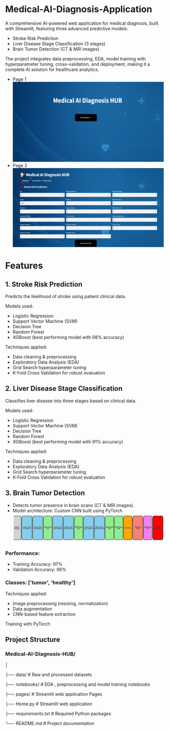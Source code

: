 # Medical-AI-Diagnosis-Application
A comprehensive AI-powered web application for medical diagnosis, built with Streamlit, featuring three advanced predictive models:
  - Stroke Risk Prediction
  - Liver Disease Stage Classification (3 stages)
  - Brain Tumor Detection (CT & MRI images)
    
The project integrates data preprocessing, EDA, model training with hyperparameter tuning, cross-validation, and deployment, making it a complete AI solution for healthcare analytics.
- Page 1
![Brain Tumor Sample](images/p1.png)
- Page 2
![Brain Tumor Sample](images/p2.png)

# Features
## 1. Stroke Risk Prediction

Predicts the likelihood of stroke using patient clinical data.

Models used:
- Logistic Regression
- Support Vector Machine (SVM)
- Decision Tree
- Random Forest
- XGBoost (best performing model with 98% accuracy)

Techniques applied:
- Data cleaning & preprocessing
- Exploratory Data Analysis (EDA)
- Grid Search hyperparameter tuning
- K-Fold Cross Validation for robust evaluation

## 2. Liver Disease Stage Classification
Classifies liver disease into three stages based on clinical data.

Models used:
- Logistic Regression
- Support Vector Machine (SVM)
- Decision Tree
- Random Forest
- XGBoost (best performing model with 91% accuracy)

Techniques applied:
- Data cleaning & preprocessing
- Exploratory Data Analysis (EDA)
- Grid Search hyperparameter tuning
- K-Fold Cross Validation for robust evaluation
  
## 3. Brain Tumor Detection

- Detects tumor presence in brain scans (CT & MRI images).
- Model architecture: Custom CNN built using PyTorch
![Brain Tumor Sample](images/Picture1.png)

### Performance:
- Training Accuracy: 97%
- Validation Accuracy: 96%
### Classes: ['tumor', 'healthy']

Techniques applied:

- Image preprocessing (resizing, normalization)
- Data augmentation
- CNN-based feature extraction

Training with PyTorch

## Project Structure
### Medical-AI-Diagnosis-HUB/
│

├── data/                  # Raw and processed datasets

├── notebooks/             # EDA , preprocessing and model training notebooks

├── pages/                 # Streamlit web application Pages

├── Home.py                # Streamlit web application

├── requirements.txt       # Required Python packages

└── README.md              # Project documentation
